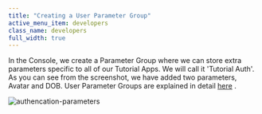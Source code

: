```yaml
---
title: "Creating a User Parameter Group"
active_menu_item: developers
class_name: developers
full_width: true
---
```



In the Console, we create a Parameter Group where we can store extra parameters specific to all of our Tutorial Apps. We will call it 'Tutorial Auth'. As you can see from the screenshot, we have added two parameters, Avatar and DOB. User Parameter Groups are explained in detail [here](/developers/documentation/product-guide/the-console/console-tabs/more/account-variables/user-parameters/) .

![authencation-parameters](/img/docs/authencation-parameters.zoom57.png)

